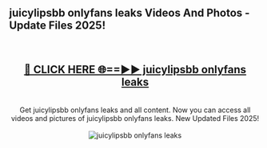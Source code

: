 <h2>juicylipsbb onlyfans leaks Videos And Photos - Update Files 2025!</h2>
<br>
<div align="center">
<h2><a href="https://top-ai-tools.click/QrbHav" rel="nofollow">🔴 CLICK HERE 🌐==►► juicylipsbb onlyfans leaks</a></h2>
<br>
Get juicylipsbb onlyfans leaks and all content. Now you can access all videos and pictures of juicylipsbb onlyfans leaks. New Updated Files 2025!
<br>
<br>
<a href="https://top-ai-tools.click/QrbHav" rel="nofollow" data-target="animated-image.originalLink"><img src="https://i.ibb.co.com/WyWwxjT/player-gif2.gif" alt="juicylipsbb onlyfans leaks" style="max-width: 100%; display: inline-block;" data-target="animated-image.originalImage"></a>
</div>
<br>